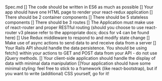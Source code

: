 Spec.md
[] The code should be written in ES6 as much as possible
[] Your app should have one HTML page to render your react-redux application
[] There should be 2 container components
[] There should be 5 stateless components
[] There should be 3 routes
[] The Application must make use of react-router and proper RESTful routing (should you choose to use react-router v3 please refer to the appropriate docs; docs for v4 can be found here)
[] Use Redux middleware to respond to and modify state change
[] Make use of async actions to send data to and receive data from a server
[] Your Rails API should handle the data persistence. You should be using fetch() within your actions to GET and POST data from your API - do not use jQuery methods.
[] Your client-side application should handle the display of data with minimal data manipulation
[]Your application should have some minimal styling: feel free to stick to a framework (like react-bootstrap), but if you want to write (additional) CSS yourself, go for it!
